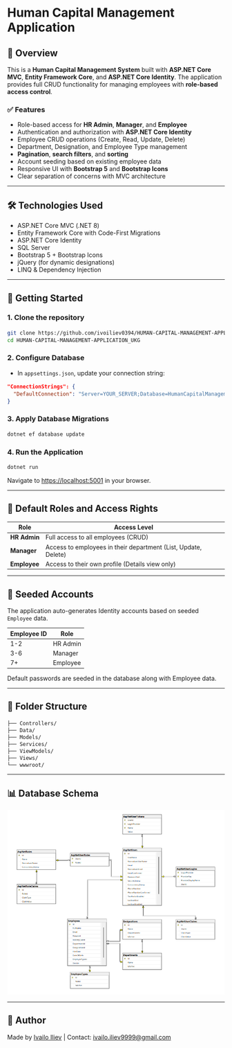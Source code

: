 # Human Capital Management Application

## 📄 Overview

This is a **Human Capital Management System** built with **ASP.NET Core MVC**, **Entity Framework Core**, and **ASP.NET Core Identity**. The application provides full CRUD functionality for managing employees with **role-based access control**.

### ✅ Features

- Role-based access for **HR Admin**, **Manager**, and **Employee**
- Authentication and authorization with **ASP.NET Core Identity**
- Employee CRUD operations (Create, Read, Update, Delete)
- Department, Designation, and Employee Type management
- **Pagination**, **search filters**, and **sorting**
- Account seeding based on existing employee data
- Responsive UI with **Bootstrap 5** and **Bootstrap Icons**
- Clear separation of concerns with MVC architecture

---

## 🛠️ Technologies Used

- ASP.NET Core MVC (.NET 8)
- Entity Framework Core with Code-First Migrations
- ASP.NET Core Identity
- SQL Server
- Bootstrap 5 + Bootstrap Icons
- jQuery (for dynamic designations)
- LINQ & Dependency Injection

---

## 🏁 Getting Started

### 1. Clone the repository

```bash
git clone https://github.com/ivoiliev0394/HUMAN-CAPITAL-MANAGEMENT-APPLICATION_UKG.git
cd HUMAN-CAPITAL-MANAGEMENT-APPLICATION_UKG
```

### 2. Configure Database

- In `appsettings.json`, update your connection string:

```json
"ConnectionStrings": {
  "DefaultConnection": "Server=YOUR_SERVER;Database=HumanCapitalManagementAppDatabase;Trusted_Connection=True;TrustServerCertificate=True;"
}
```

### 3. Apply Database Migrations

```bash
dotnet ef database update
```

### 4. Run the Application

```bash
dotnet run
```

Navigate to [https://localhost:5001](https://localhost:5001) in your browser.

---

## 👥 Default Roles and Access Rights

| Role         | Access Level                                                   |
| ------------ | -------------------------------------------------------------- |
| **HR Admin** | Full access to all employees (CRUD)                            |
| **Manager**  | Access to employees in their department (List, Update, Delete) |
| **Employee** | Access to their own profile (Details view only)                |

---

## 🎁 Seeded Accounts

The application auto-generates Identity accounts based on seeded `Employee` data.

| Employee ID | Role     |
| ----------- | -------- |
| 1-2         | HR Admin |
| 3-6         | Manager  |
| 7+          | Employee |

Default passwords are seeded in the database along with Employee data.

---

## 📂 Folder Structure

```
├── Controllers/
├── Data/
├── Models/
├── Services/
├── ViewModels/
├── Views/
└── wwwroot/
```

---

## 📊 Database Schema

![Database Schema](./Schema.png)

---

## 📌 Author

Made by [Ivailo Iliev](https://github.com/ivoiliev0394) | Contact: [ivailo.iliev9999@gmail.com](mailto\:ivailo.iliev9999@gmail.com)

